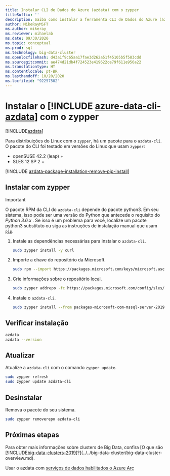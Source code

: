 ```yaml
---
title: Instalar CLI de Dados do Azure (azdata) com o zypper
titleSuffix: ''
description: Saiba como instalar a ferramenta CLI de Dados do Azure (azdata) com o zypper.
author: MikeRayMSFT
ms.author: mikeray
ms.reviewer: mihaelab
ms.date: 09/30/2020
ms.topic: conceptual
ms.prod: sql
ms.technology: big-data-cluster
ms.openlocfilehash: d43a1f9c65aa17fae3d262a51f45105b5f583cdd
ms.sourcegitcommit: ae474d21db4f724523e419622ce79f611e956a22
ms.translationtype: HT
ms.contentlocale: pt-BR
ms.lasthandoff: 10/20/2020
ms.locfileid: "92257502"
---
```

# <a name="install-azure-data-cli-azdata-with-zypper"></a>Instalar o [!INCLUDE [azure-data-cli-azdata](../../includes/azure-data-cli-azdata.md)] com o zypper

[!INCLUDE[azdata](../../includes/applies-to-version/azdata.md)]

Para distribuições do Linux com o `zypper`, há um pacote para o `azdata-cli`. O pacote do CLI foi testado em versões do Linux que usam `zypper`:

- openSUSE 42.2 (leap) +
- SLES 12 SP 2 +

[!INCLUDE [azdata-package-installation-remove-pip-install](../../includes/azdata-package-installation-remove-pip-install.md)]

## <a name="install-with-zypper"></a>Instalar com zypper

>[!IMPORTANT]
>O pacote RPM da CLI do `azdata-cli` depende do pacote python3. Em seu sistema, isso pode ser uma versão do Python que antecede o requisito do *Python 3.6.x* . Se isso é um problema para você, localize um pacote python3 substituto ou siga as instruções de instalação manual que usam [`pip`](../install/deploy-install-azdata-pip.md).

1. Instale as dependências necessárias para instalar o `azdata-cli`.

   ```bash
   sudo zypper install -y curl
   ```

1. Importe a chave do repositório da Microsoft.

   ```bash
   sudo rpm --import https://packages.microsoft.com/keys/microsoft.asc
   ```

1. Crie informações sobre o repositório local.

   ```bash
   sudo zypper addrepo -fc https://packages.microsoft.com/config/sles/12/prod.repo
   ```

1. Instale o `azdata-cli`.

   ```bash
   sudo zypper install --from packages-microsoft-com-mssql-server-2019 -y azdata-cli
   ```

## <a name="verify-install"></a>Verificar instalação

```bash
azdata
azdata --version
```

## <a name="update"></a>Atualizar

Atualize a `azdata-cli` com o comando `zypper update`.

```bash
sudo zypper refresh
sudo zypper update azdata-cli
```

## <a name="uninstall"></a>Desinstalar

Remova o pacote do seu sistema.

```bash
sudo zypper removerepo azdata-cli
```

## <a name="next-steps"></a>Próximas etapas

Para obter mais informações sobre clusters de Big Data, confira [O que são [!INCLUDE[big-data-clusters-2019](../../includes/ssbigdataclusters-ver15.md)]?](../../big-data-cluster/big-data-cluster-overview.md).

Usar o azdata com [serviços de dados habilitados o Azure Arc](/azure/azure-arc/data/)